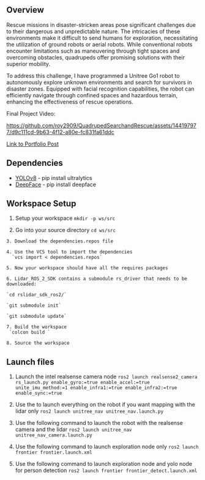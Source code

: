 ## Overview
Rescue missions in disaster-stricken areas pose significant challenges due to their dangerous and unpredictable nature. The intricacies of these environments make it difficult to send humans for exploration, necessitating the utilization of ground robots or aerial robots. While conventional robots encounter limitations such as maneuvering through tight spaces and overcoming obstacles, quadrupeds offer promising solutions with their superior mobility.

To address this challenge, I have programmed a Unitree Go1 robot to autonomously explore unknown environments and search for survivors in disaster zones. Equipped with facial recognition capabilities, the robot can efficiently navigate through confined spaces and hazardous terrain, enhancing the effectiveness of rescue operations.

Final Project Video: 

https://github.com/roy2909/QuadrupedSearchandRescue/assets/144197977/d9c111cd-9b63-4f12-a80e-fc831fa61ddc


 [Link to Portfolio Post](https://roy2909.github.io/Exploration/)


## Dependencies
- [YOLOv8](https://yolov8.com/) - pip install ultralytics
- [DeepFace](https://pypi.org/project/deepface/) - pip install deepface

## Workspace Setup

   1. Setup your workspace
      `mkdir -p ws/src`

   2. Go into your source directory
       `cd ws/src`

    3. Download the dependencies.repos file

    4. Use the VCS tool to import the dependencies
      `vcs import < dependencies.repos`

    5. Now your workspace should have all the requires packages
   
    6. Lidar_ROS_2_SDK contains a submodule rs_driver that needs to be downloaded:
   
    `cd rslidar_sdk_ros2/`

    `git submodule init`

    `git submodule update`

    7. Build the workspace
     `colcon build `

    8. Source the workspace
   
## Launch files
1. Launch the intel realsense camera node
   `ros2 launch realsense2_camera rs_launch.py enable_gyro:=true enable_accel:=true unite_imu_method:=1 enable_infra1:=true enable_infra2:=true enable_sync:=true`
2. Use the to launch everything on the robot if you want mapping with the lidar only
    `ros2 launch unitree_nav unitree_nav.launch.py`

3. Use the following command to launch the robot with the realsense camera and the lidar
   `ros2 launch unitree_nav unitree_nav_camera.launch.py`

4. Use the following command to launch exploration node only
   `ros2 launch frontier frontier.launch.xml`

5. Use the following command to launch exploration node and yolo node for person detection
   `ros2 launch frontier frontier_detect.launch.xml`

   

